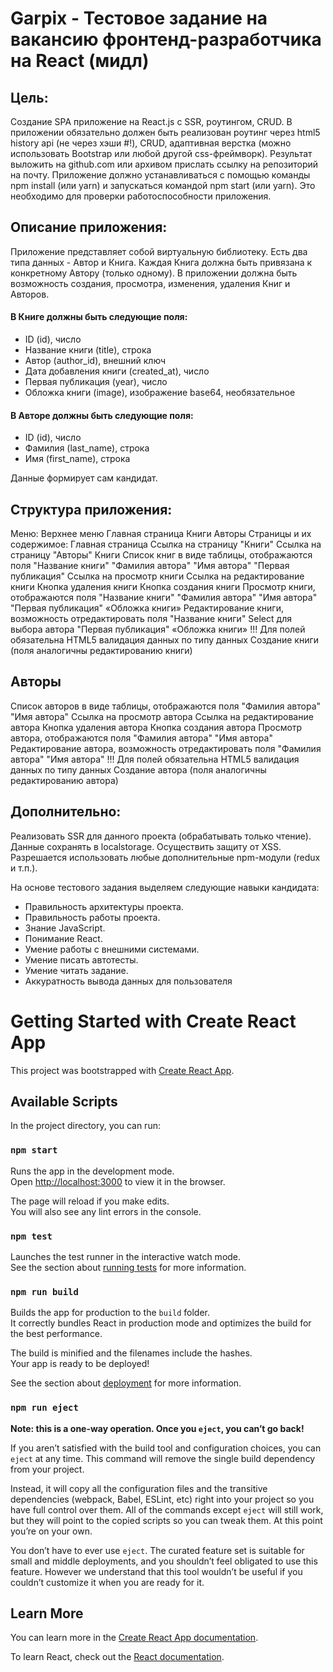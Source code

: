 # Garpix -  Тестовое задание на вакансию фронтенд-разработчика на React (мидл)

## Цель:
Создание SPA приложение на React.js с SSR, роутингом, CRUD.
В приложении обязательно должен быть реализован роутинг через html5 history api (не через хэши #!), CRUD, адаптивная верстка (можно использовать Bootstrap или любой другой css-фреймворк).
Результат выложить на github.com или архивом прислать ссылку на репозиторий на почту.
Приложение должно устанавливаться с помощью команды npm install (или yarn) и запускаться командой npm start (или yarn). Это необходимо для проверки работоспособности приложения.

## Описание приложения:
Приложение представляет собой виртуальную библиотеку. Есть два типа данных - Автор и Книга. Каждая Книга должна быть привязана к конкретному Автору (только одному). В приложении должна быть возможность создания, просмотра, изменения, удаления Книг и Авторов.

#### В Книге должны быть следующие поля:
- ID (id), число
- Название книги (title), строка
- Автор (author_id), внешний ключ
- Дата добавления книги (created_at), число
- Первая публикация (year), число
- Обложка книги (image), изображение base64, необязательное

#### В Авторе должны быть следующие поля:
- ID (id), число
- Фамилия (last_name), строка
- Имя (first_name), строка

Данные формирует сам кандидат.

## Структура приложения:
Меню:
Верхнее меню
Главная страница
Книги
Авторы
Страницы и их содержимое:
Главная страница
Ссылка на страницу "Книги"
Ссылка на страницу "Авторы"
Книги
Список книг в виде таблицы, отображаются поля
"Название книги"
"Фамилия автора"
"Имя автора"
"Первая публикация"
Ссылка на просмотр книги
Ссылка на редактирование книги
Кнопка удаления книги
Кнопка создания книги
Просмотр книги, отображаются поля
"Название книги"
"Фамилия автора"
"Имя автора"
"Первая публикация"
«Обложка книги»
Редактирование книги, возможность отредактировать поля
"Название книги"
Select для выбора автора
"Первая публикация"
«Обложка книги»
!!! Для полей обязательна HTML5 валидация данных по типу данных
Создание книги (поля аналогичны редактированию книги)


## Авторы
Список авторов в виде таблицы, отображаются поля
"Фамилия автора"
"Имя автора"
Ссылка на просмотр автора
Ссылка на редактирование автора
Кнопка удаления автора
Кнопка создания автора
Просмотр автора, отображаются поля
"Фамилия автора"
"Имя автора"
Редактирование автора, возможность отредактировать поля
"Фамилия автора"
"Имя автора"
!!! Для полей обязательна HTML5 валидация данных по типу данных
Создание автора (поля аналогичны редактированию автора)


## Дополнительно:
Реализовать SSR для данного проекта (обрабатывать только чтение).
Данные сохранять в localstorage.
Осуществить защиту от XSS.
Разрешается использовать любые дополнительные npm-модули (redux и т.п.).

На основе тестового задания выделяем следующие навыки кандидата:
* Правильность архитектуры проекта.
* Правильность работы проекта.
* Знание JavaScript.
* Понимание React.
* Умение работы с внешними системами.
* Умение писать автотесты.
* Умение читать задание.
* Аккуратность вывода данных для пользователя

# Getting Started with Create React App

This project was bootstrapped with [Create React App](https://github.com/facebook/create-react-app).

## Available Scripts

In the project directory, you can run:

### `npm start`

Runs the app in the development mode.\
Open [http://localhost:3000](http://localhost:3000) to view it in the browser.

The page will reload if you make edits.\
You will also see any lint errors in the console.

### `npm test`

Launches the test runner in the interactive watch mode.\
See the section about [running tests](https://facebook.github.io/create-react-app/docs/running-tests) for more information.

### `npm run build`

Builds the app for production to the `build` folder.\
It correctly bundles React in production mode and optimizes the build for the best performance.

The build is minified and the filenames include the hashes.\
Your app is ready to be deployed!

See the section about [deployment](https://facebook.github.io/create-react-app/docs/deployment) for more information.

### `npm run eject`

**Note: this is a one-way operation. Once you `eject`, you can’t go back!**

If you aren’t satisfied with the build tool and configuration choices, you can `eject` at any time. This command will remove the single build dependency from your project.

Instead, it will copy all the configuration files and the transitive dependencies (webpack, Babel, ESLint, etc) right into your project so you have full control over them. All of the commands except `eject` will still work, but they will point to the copied scripts so you can tweak them. At this point you’re on your own.

You don’t have to ever use `eject`. The curated feature set is suitable for small and middle deployments, and you shouldn’t feel obligated to use this feature. However we understand that this tool wouldn’t be useful if you couldn’t customize it when you are ready for it.

## Learn More

You can learn more in the [Create React App documentation](https://facebook.github.io/create-react-app/docs/getting-started).

To learn React, check out the [React documentation](https://reactjs.org/).
